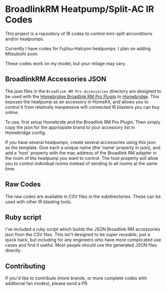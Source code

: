 # BroadlinkRM Heatpump/Split-AC IR Codes

This project is a repository of IR codes to control mini-split airconditions and/or heatpumps.

Currently I have codes for Fujitsu-Halcyon heatpumps. I plan on adding Mitsubishi soon. 

These codes work on my model, but your milage may vary.

## BroadlinkRM Accessories JSON

The json files in the `Broadlink RM Pro Accessories` directory are designed to be used with the [Homebridge Broadlink RM Pro Plugin](https://github.com/kiwi-cam/homebridge-broadlink-rm#readme) to [Homebridge](https://homebridge.io). This exposes the heatpump as an accessory in HomeKit, and allows you to control it from relatively inexpensive wifi connected IR blasters you can buy online.

To use, first setup Homebride and the Broadlink RM Pro Plugin. Then simply copy the json for the appriopiate brand to your accessory list in Homebridge config.

If you have several heatpumps, create several accessories using this json as the template. Give each a unique name (the 'name' property in json), and add a 'host' property with the mac address of the Broadlink RM adapter in the room of the heatpump you want to control. The host property will allow you to control individual rooms instead of sending to all rooms at the same time.

## Raw Codes

The raw codes are available in CSV files in the subdirectories. These can be used with other IR blasting tools.

## Ruby script

I've included a ruby script which builds the JSON Broadlink RM accessories json from the CSV files. This isn't designed to be super reusable, just a quick hack, but including for any engineers who have more complicated use cases and find it useful. Most people should use the generated JSON files directly.

## Contributing

If you'd like to contribute (more brands, or more complete codes with additional fan modes), please send a PR.

